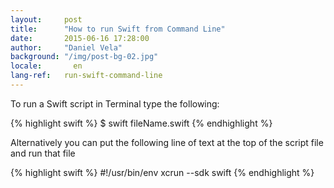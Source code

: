 ```yaml
---
layout:     post
title:      "How to run Swift from Command Line"
date:       2015-06-16 17:28:00
author:     "Daniel Vela"
background: "/img/post-bg-02.jpg"
locale:       en
lang-ref:   run-swift-command-line
---
```



To run a Swift script in Terminal type the following: 

{% highlight swift %}
$ swift fileName.swift
{% endhighlight %}

Alternatively you can put the following line of text at the top of the script file and run that file

{% highlight swift %}
#!/usr/bin/env xcrun --sdk swift
{% endhighlight %}